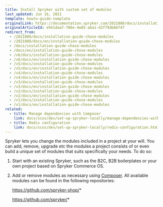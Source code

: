 ```yaml
---
title: Install Spryker with custom set of modules
last_updated: Jun 16, 2021
template: howto-guide-template
originalLink: https://documentation.spryker.com/2021080/docs/installation-guide-chose-modules
originalArticleId: e941daaf-786e-4e85-aba1-d2f79db66f47
redirect_from:
  - /2021080/docs/installation-guide-chose-modules
  - /2021080/docs/en/installation-guide-chose-modules
  - /docs/installation-guide-chose-modules
  - /docs/en/installation-guide-chose-modules
  - /v6/docs/installation-guide-chose-modules
  - /v6/docs/en/installation-guide-chose-modules
  - /v5/docs/installation-guide-chose-modules
  - /v5/docs/en/installation-guide-chose-modules
  - /v4/docs/installation-guide-chose-modules
  - /v4/docs/en/installation-guide-chose-modules
  - /v3/docs/installation-guide-chose-modules
  - /v3/docs/en/installation-guide-chose-modules
  - /v2/docs/installation-guide-chose-modules
  - /v2/docs/en/installation-guide-chose-modules
  - /v1/docs/installation-guide-chose-modules
  - /v1/docs/en/installation-guide-chose-modules
related:
  - title: Manage dependencies with Composer
    link: docs/scos/dev/set-up-spryker-locally/manage-dependencies-with-composer.html
  - title: Redis configuration
    link: docs/scos/dev/set-up-spryker-locally/redis-configuration.html
---
```


Spryker lets you change the modules included in a project at your will. You can add, remove, upgrade etc the modules a project consists of or even build a unique set of modules that suits specifically your needs. To do so:

1. Start with an existing Spryker, such as the B2C, B2B boilerplates or your own project based on Spryker Commerce OS.

2. Add or remove modules as necessary using [Composer](/docs/dg/dev/set-up-spryker-locally/manage-dependencies-with-composer.html). All available modules can be found in the following repositories:

   <https://github.com/spryker-shop/>*

   <https://github.com/spryker/>*
